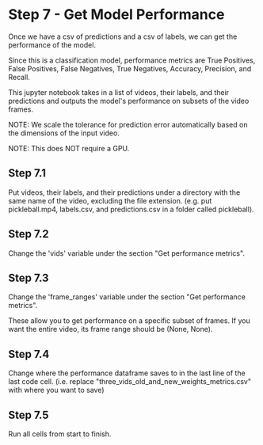 # Step 7 - Get Model Performance
Once we have a csv of predictions and a csv of labels, we can get the performance of the model. 

Since this is a classification model, performance metrics are True Positives, False Positives, False Negatives, True Negatives, Accuracy, Precision, and Recall.

This jupyter notebook takes in a list of videos, their labels, and their predictions and outputs the model's performance on subsets of the video frames.

NOTE: We scale the tolerance for prediction error automatically based on the dimensions of the input video.

NOTE: This does NOT require a GPU.

## Step 7.1
Put videos, their labels, and their predictions under a directory with the same name of the video, excluding the file extension. (e.g. put pickleball.mp4, labels.csv, and predictions.csv in a folder called pickleball).

## Step 7.2
Change the 'vids' variable under the section "Get performance metrics".

## Step 7.3
Change the 'frame_ranges' variable under the section "Get performance metrics".

These allow you to get performance on a specific subset of frames. If you want the entire video, its frame range should be (None, None).

## Step 7.4
Change where the performance dataframe saves to in the last line of the last code cell. (i.e. replace "three_vids_old_and_new_weights_metrics.csv" with where you want to save)

## Step 7.5
Run all cells from start to finish.